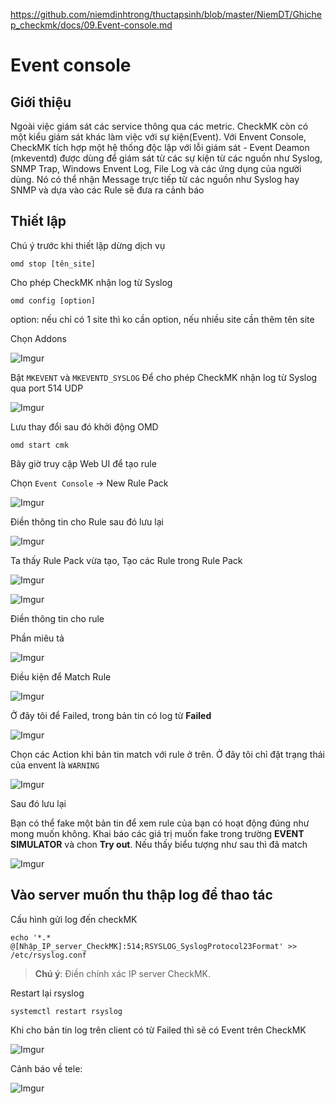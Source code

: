 https://github.com/niemdinhtrong/thuctapsinh/blob/master/NiemDT/Ghichep_checkmk/docs/09.Event-console.md

# Event console 

## Giới thiệu
Ngoài việc giám sát các service thông qua các metric. CheckMK còn có một kiểu giám sát khác làm việc với sự kiện(Event). Với Envent Console, CheckMK tích hợp một hệ thống độc lập với lỗi giám sát - Event Deamon (mkeventd) được dùng để giám sát từ các sự kiện từ các nguồn như Syslog, SNMP Trap, Windows Envent Log, File Log và các ứng dụng của người dùng. Nó có thể nhận Message trực tiếp từ các nguồn như Syslog hay SNMP và dựa vào các Rule sẽ đưa ra cảnh báo

## Thiết lập
Chú ý trước khi thiết lập dừng dịch vụ

`omd stop [tên_site]`

Cho phép CheckMK nhận log từ Syslog

`omd config [option]`

option: nếu chỉ có 1 site thì ko cần option, nếu nhiều site cần thêm tên site

Chọn Addons

![Imgur](https://i.imgur.com/khKUlwj.png)

Bật `MKEVENT` và `MKEVENTD_SYSLOG` Để cho phép CheckMK nhận log từ Syslog qua port 514 UDP

![Imgur](https://i.imgur.com/07gu10h.png)

Lưu thay đổi sau đó khởi động OMD

`omd start cmk`


Bây giờ truy cập Web UI để tạo rule

Chọn `Event Console` -> New Rule Pack

![Imgur](https://i.imgur.com/NqQqqx6.png)

Điền thông tin cho Rule sau đó lưu lại

![Imgur](https://i.imgur.com/LtIgZAT.png)

Ta thấy Rule Pack vừa tạo, Tạo các Rule trong Rule Pack

![Imgur](https://i.imgur.com/KuFdj8l.png)

![Imgur](https://i.imgur.com/YEz9Ofm.png)

Điền thông tin cho rule

Phần miêu tả

![Imgur](https://i.imgur.com/ABaWUQn.png)

Điều kiện để Match Rule

![Imgur](https://i.imgur.com/yRLwbok.png)


Ở đây tôi để Failed, trong bản tin có log từ **Failed**

![Imgur](https://i.imgur.com/yRLwbok.png)

Chọn các Action khi bản tin match với rule ở trên. Ở đây tôi chỉ đặt trạng thái của envent là `WARNING`

![Imgur](https://i.imgur.com/lNwJuEk.png)

Sau đó lưu lại

Bạn có thể fake một bản tin để xem rule của bạn có hoạt động đúng như mong muốn không. Khai báo các giá trị muốn fake trong trường **EVENT SIMULATOR** và chon **Try out**. Nếu thấy biểu tượng như sau thì đã match

![Imgur](https://i.imgur.com/dw59jYU.png)

## Vào server muốn thu thập log để thao tác

Cấu hình gửi log đến checkMK

`echo '*.*  @[Nhập_IP_server_CheckMK]:514;RSYSLOG_SyslogProtocol23Format' >> /etc/rsyslog.conf`

>**Chú ý**: Điền chính xác IP server CheckMK.

Restart lại rsyslog

`systemctl restart rsyslog`

Khi cho bản tin log trên client có từ Failed thì sẽ có Event trên CheckMK

![Imgur](https://i.imgur.com/64RvUSL.png)

Cảnh báo về tele:

![Imgur](https://i.imgur.com/hVfkOtX.png)
